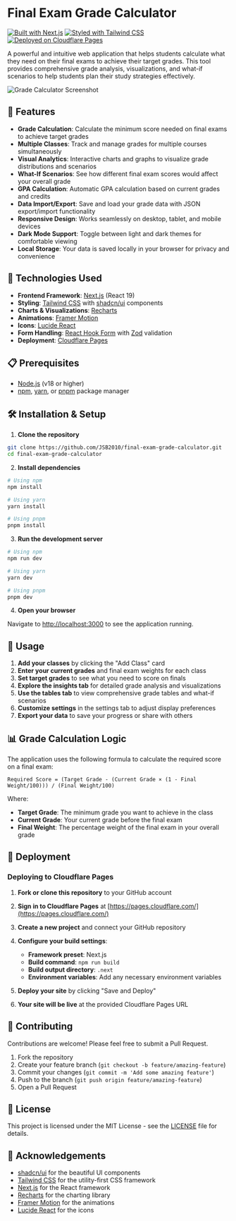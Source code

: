 # Final Exam Grade Calculator

[![Built with Next.js](https://img.shields.io/badge/Built%20with-Next.js-000000?style=for-the-badge&logo=next.js)](https://nextjs.org/)
[![Styled with Tailwind CSS](https://img.shields.io/badge/Styled%20with-Tailwind%20CSS-38B2AC?style=for-the-badge&logo=tailwind-css)](https://tailwindcss.com/)
[![Deployed on Cloudflare Pages](https://img.shields.io/badge/Deployed%20on-Cloudflare%20Pages-F38020?style=for-the-badge&logo=cloudflare)](https://pages.cloudflare.com/)

A powerful and intuitive web application that helps students calculate what they need on their final exams to achieve their target grades. This tool provides comprehensive grade analysis, visualizations, and what-if scenarios to help students plan their study strategies effectively.

![Grade Calculator Screenshot](public/placeholder.jpg)

## 🌟 Features

- **Grade Calculation**: Calculate the minimum score needed on final exams to achieve target grades
- **Multiple Classes**: Track and manage grades for multiple courses simultaneously
- **Visual Analytics**: Interactive charts and graphs to visualize grade distributions and scenarios
- **What-If Scenarios**: See how different final exam scores would affect your overall grade
- **GPA Calculation**: Automatic GPA calculation based on current grades and credits
- **Data Import/Export**: Save and load your grade data with JSON export/import functionality
- **Responsive Design**: Works seamlessly on desktop, tablet, and mobile devices
- **Dark Mode Support**: Toggle between light and dark themes for comfortable viewing
- **Local Storage**: Your data is saved locally in your browser for privacy and convenience

## 🚀 Technologies Used

- **Frontend Framework**: [Next.js](https://nextjs.org/) (React 19)
- **Styling**: [Tailwind CSS](https://tailwindcss.com/) with [shadcn/ui](https://ui.shadcn.com/) components
- **Charts & Visualizations**: [Recharts](https://recharts.org/)
- **Animations**: [Framer Motion](https://www.framer.com/motion/)
- **Icons**: [Lucide React](https://lucide.dev/)
- **Form Handling**: [React Hook Form](https://react-hook-form.com/) with [Zod](https://zod.dev/) validation
- **Deployment**: [Cloudflare Pages](https://pages.cloudflare.com/)

## 📋 Prerequisites

- [Node.js](https://nodejs.org/) (v18 or higher)
- [npm](https://www.npmjs.com/), [yarn](https://yarnpkg.com/), or [pnpm](https://pnpm.io/) package manager

## 🛠️ Installation & Setup

1. **Clone the repository**

```bash
git clone https://github.com/JSB2010/final-exam-grade-calculator.git
cd final-exam-grade-calculator
```

2. **Install dependencies**

```bash
# Using npm
npm install

# Using yarn
yarn install

# Using pnpm
pnpm install
```

3. **Run the development server**

```bash
# Using npm
npm run dev

# Using yarn
yarn dev

# Using pnpm
pnpm dev
```

4. **Open your browser**

Navigate to [http://localhost:3000](http://localhost:3000) to see the application running.

## 🔧 Usage

1. **Add your classes** by clicking the "Add Class" card
2. **Enter your current grades** and final exam weights for each class
3. **Set target grades** to see what you need to score on finals
4. **Explore the insights tab** for detailed grade analysis and visualizations
5. **Use the tables tab** to view comprehensive grade tables and what-if scenarios
6. **Customize settings** in the settings tab to adjust display preferences
7. **Export your data** to save your progress or share with others

## 📊 Grade Calculation Logic

The application uses the following formula to calculate the required score on a final exam:

```
Required Score = (Target Grade - (Current Grade × (1 - Final Weight/100))) / (Final Weight/100)
```

Where:
- **Target Grade**: The minimum grade you want to achieve in the class
- **Current Grade**: Your current grade before the final exam
- **Final Weight**: The percentage weight of the final exam in your overall grade

## 🚢 Deployment

### Deploying to Cloudflare Pages

1. **Fork or clone this repository** to your GitHub account

2. **Sign in to Cloudflare Pages** at [https://pages.cloudflare.com/](https://pages.cloudflare.com/)

3. **Create a new project** and connect your GitHub repository

4. **Configure your build settings**:
   - **Framework preset**: Next.js
   - **Build command**: `npm run build`
   - **Build output directory**: `.next`
   - **Environment variables**: Add any necessary environment variables

5. **Deploy your site** by clicking "Save and Deploy"

6. **Your site will be live** at the provided Cloudflare Pages URL

## 🤝 Contributing

Contributions are welcome! Please feel free to submit a Pull Request.

1. Fork the repository
2. Create your feature branch (`git checkout -b feature/amazing-feature`)
3. Commit your changes (`git commit -m 'Add some amazing feature'`)
4. Push to the branch (`git push origin feature/amazing-feature`)
5. Open a Pull Request

## 📝 License

This project is licensed under the MIT License - see the [LICENSE](LICENSE) file for details.

## 🙏 Acknowledgements

- [shadcn/ui](https://ui.shadcn.com/) for the beautiful UI components
- [Tailwind CSS](https://tailwindcss.com/) for the utility-first CSS framework
- [Next.js](https://nextjs.org/) for the React framework
- [Recharts](https://recharts.org/) for the charting library
- [Framer Motion](https://www.framer.com/motion/) for the animations
- [Lucide React](https://lucide.dev/) for the icons